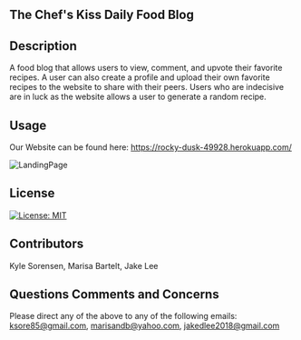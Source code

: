 ## The Chef's Kiss Daily Food Blog

## Description 

A food blog that allows users to view, comment, and upvote their favorite recipes. A user can also create a profile and upload their own favorite recipes to the website to share with their peers. Users who are indecisive are in luck as the website allows a user to generate a random recipe.

## Usage 

Our Website can be found here: https://rocky-dusk-49928.herokuapp.com/

![LandingPage](https://user-images.githubusercontent.com/81273956/132994938-955cb401-381a-4b8b-b8b7-f9c50dba1dd3.png)


## License
[![License: MIT](https://img.shields.io/badge/License-MIT-yellow.svg)](https://opensource.org/licenses/MIT)


## Contributors

Kyle Sorensen, Marisa Bartelt, Jake Lee

## Questions Comments and Concerns

Please direct any of the above to any of the following emails: ksore85@gmail.com, marisandb@yahoo.com, jakedlee2018@gmail.com
